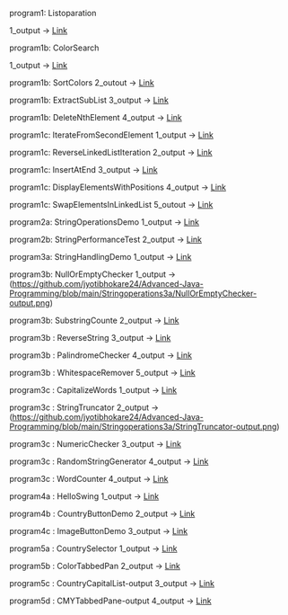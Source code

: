 program1: Listoparation

1_output -> [Link](https://github.com/jyotibhokare24/Advanced-Java-Programming/blob/main/ListInterface/ListOperations-Ouput.png)


program1b: ColorSearch

1_output -> [Link](https://github.com/jyotibhokare24/Advanced-Java-Programming/blob/main/ListInterface/ColorSearch-Outout.png)

program1b: SortColors
2_outout -> [Link](https://github.com/jyotibhokare24/Advanced-Java-Programming/blob/main/ListInterface/SortColors-Output.png)

program1b: ExtractSubList
3_output -> [Link](https://github.com/jyotibhokare24/Advanced-Java-Programming/blob/main/ListInterface/ExtractSubList-Output.png)

program1b: DeleteNthElement
4_output -> [Link](https://github.com/jyotibhokare24/Advanced-Java-Programming/blob/main/ListInterface/DeleteNthElement-Output.png)

program1c: IterateFromSecondElement
1_output -> [Link](https://github.com/jyotibhokare24/Advanced-Java-Programming/blob/main/ListInterface/IterateFromSecondElement-Output.png)

program1c: ReverseLinkedListIteration
2_output -> [Link](https://github.com/jyotibhokare24/Advanced-Java-Programming/blob/main/ListInterface/ReverseLinkedListIteration-Output.png)

program1c: InsertAtEnd
3_output -> [Link](https://github.com/jyotibhokare24/Advanced-Java-Programming/blob/main/ListInterface/InsertAtEnd-Output.png)

program1c: DisplayElementsWithPositions
4_output -> [Link](https://github.com/jyotibhokare24/Advanced-Java-Programming/blob/main/ListInterface/DisplayElementsWithPositions-Output.png)

program1c: SwapElementsInLinkedList
5_outout -> [Link](https://github.com/jyotibhokare24/Advanced-Java-Programming/blob/main/ListInterface/SwapElementsInLinkedList-Output.png)

program2a: StringOperationsDemo
1_output -> [Link](https://github.com/jyotibhokare24/Advanced-Java-Programming/blob/main/Stringoperations/StringOperationsDemo-Output.png)

program2b: StringPerformanceTest
2_output -> [Link](https://github.com/jyotibhokare24/Advanced-Java-Programming/blob/main/Stringoperations/StringPerformanceTest-Output.png)

program3a: StringHandlingDemo
1_output -> [Link](https://github.com/jyotibhokare24/Advanced-Java-Programming/blob/main/Stringoperations3a/StringHandlingDemo-output.png)

program3b: NullOrEmptyChecker
1_output -> (https://github.com/jyotibhokare24/Advanced-Java-Programming/blob/main/Stringoperations3a/NullOrEmptyChecker-output.png)

program3b: SubstringCounte
2_output -> [Link](https://github.com/jyotibhokare24/Advanced-Java-Programming/blob/main/Stringoperations3a/SubstringCounter-output.png)

program3b : ReverseString
3_output -> [Link](https://github.com/jyotibhokare24/Advanced-Java-Programming/blob/main/Stringoperations3a/ReverseString-output.png)

program3b : PalindromeChecker
4_output -> [Link](https://github.com/jyotibhokare24/Advanced-Java-Programming/blob/main/Stringoperations3a/PalindromeChecker-output.png)

program3b : WhitespaceRemover
5_output -> [Link](https://github.com/jyotibhokare24/Advanced-Java-Programming/blob/main/Stringoperations3a/WhitespaceRemover-output.png)

program3c : CapitalizeWords
1_output -> [Link](https://github.com/jyotibhokare24/Advanced-Java-Programming/blob/main/Stringoperations3a/CapitalizeWords-output.png)

program3c : StringTruncator
2_output -> (https://github.com/jyotibhokare24/Advanced-Java-Programming/blob/main/Stringoperations3a/StringTruncator-output.png)

program3c : NumericChecker
3_output -> [Link](https://github.com/jyotibhokare24/Advanced-Java-Programming/blob/main/Stringoperations3a/NumericChecker-output.png)

program3c : RandomStringGenerator 
4_output -> [Link](https://github.com/jyotibhokare24/Advanced-Java-Programming/blob/main/Stringoperations3a/RandomStringGenerator%20-output.png)

program3c : WordCounter
4_output -> [Link](https://github.com/jyotibhokare24/Advanced-Java-Programming/blob/main/Stringoperations3a/WordCounter-output.png)

program4a : HelloSwing
1_output -> [Link](https://github.com/jyotibhokare24/Advanced-Java-Programming/blob/main/Swing4/HelloSwing-output.png)

program4b : CountryButtonDemo
2_output -> [Link](https://github.com/jyotibhokare24/Advanced-Java-Programming/blob/main/Swing4/CountryButtonDemo-output.png)

program4c : ImageButtonDemo
3_output -> [Link](https://github.com/jyotibhokare24/Advanced-Java-Programming/blob/main/Swing4/ImageButtonDemo-output.png)

program5a : CountrySelector
1_output -> [Link](https://github.com/jyotibhokare24/Advanced-Java-Programming/blob/main/Swing5/CountrySelector-output.png)

program5b : ColorTabbedPan
2_output -> [Link](https://github.com/jyotibhokare24/Advanced-Java-Programming/blob/main/Swing5/ColorTabbedPan-output.png)

program5c : CountryCapitalList-output
3_output -> [Link](https://github.com/jyotibhokare24/Advanced-Java-Programming/blob/main/Swing5/CountryCapitalList-output.png)

program5d : CMYTabbedPane-output
4_output -> [Link](https://github.com/jyotibhokare24/Advanced-Java-Programming/blob/main/Swing5/CMYTabbedPane-output.png)
